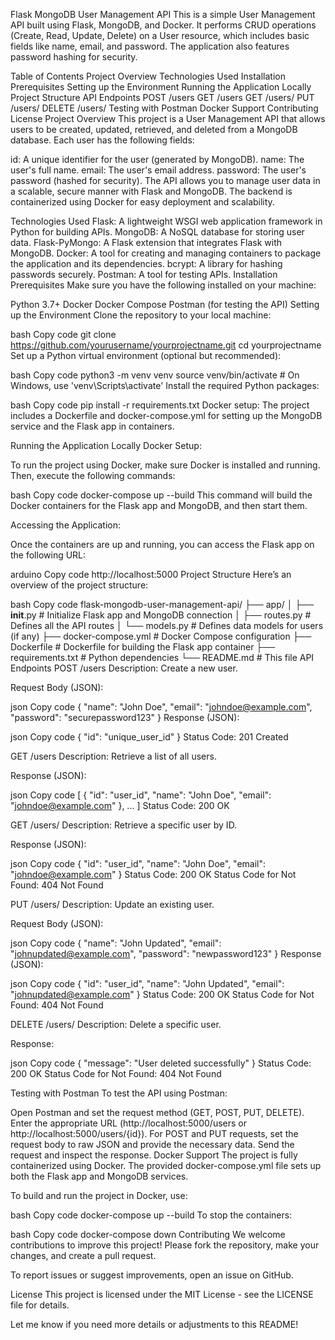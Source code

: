 Flask MongoDB User Management API
This is a simple User Management API built using Flask, MongoDB, and Docker. It performs CRUD operations (Create, Read, Update, Delete) on a User resource, which includes basic fields like name, email, and password. The application also features password hashing for security.

Table of Contents
Project Overview
Technologies Used
Installation
Prerequisites
Setting up the Environment
Running the Application Locally
Project Structure
API Endpoints
POST /users
GET /users
GET /users/
PUT /users/
DELETE /users/
Testing with Postman
Docker Support
Contributing
License
Project Overview
This project is a User Management API that allows users to be created, updated, retrieved, and deleted from a MongoDB database. Each user has the following fields:

id: A unique identifier for the user (generated by MongoDB).
name: The user's full name.
email: The user's email address.
password: The user's password (hashed for security).
The API allows you to manage user data in a scalable, secure manner with Flask and MongoDB. The backend is containerized using Docker for easy deployment and scalability.

Technologies Used
Flask: A lightweight WSGI web application framework in Python for building APIs.
MongoDB: A NoSQL database for storing user data.
Flask-PyMongo: A Flask extension that integrates Flask with MongoDB.
Docker: A tool for creating and managing containers to package the application and its dependencies.
bcrypt: A library for hashing passwords securely.
Postman: A tool for testing APIs.
Installation
Prerequisites
Make sure you have the following installed on your machine:

Python 3.7+
Docker
Docker Compose
Postman (for testing the API)
Setting up the Environment
Clone the repository to your local machine:

bash
Copy code
git clone https://github.com/yourusername/yourprojectname.git
cd yourprojectname
Set up a Python virtual environment (optional but recommended):

bash
Copy code
python3 -m venv venv
source venv/bin/activate  # On Windows, use 'venv\Scripts\activate'
Install the required Python packages:

bash
Copy code
pip install -r requirements.txt
Docker setup: The project includes a Dockerfile and docker-compose.yml for setting up the MongoDB service and the Flask app in containers.

Running the Application Locally
Docker Setup:

To run the project using Docker, make sure Docker is installed and running. Then, execute the following commands:

bash
Copy code
docker-compose up --build
This command will build the Docker containers for the Flask app and MongoDB, and then start them.

Accessing the Application:

Once the containers are up and running, you can access the Flask app on the following URL:

arduino
Copy code
http://localhost:5000
Project Structure
Here’s an overview of the project structure:

bash
Copy code
flask-mongodb-user-management-api/
├── app/
│   ├── __init__.py          # Initialize Flask app and MongoDB connection
│   ├── routes.py            # Defines all the API routes
│   └── models.py            # Defines data models for users (if any)
├── docker-compose.yml       # Docker Compose configuration
├── Dockerfile               # Dockerfile for building the Flask app container
├── requirements.txt         # Python dependencies
└── README.md                # This file
API Endpoints
POST /users
Description: Create a new user.

Request Body (JSON):

json
Copy code
{
  "name": "John Doe",
  "email": "johndoe@example.com",
  "password": "securepassword123"
}
Response (JSON):

json
Copy code
{
  "id": "unique_user_id"
}
Status Code: 201 Created

GET /users
Description: Retrieve a list of all users.

Response (JSON):

json
Copy code
[
  {
    "id": "user_id",
    "name": "John Doe",
    "email": "johndoe@example.com"
  },
  ...
]
Status Code: 200 OK

GET /users/
Description: Retrieve a specific user by ID.

Response (JSON):

json
Copy code
{
  "id": "user_id",
  "name": "John Doe",
  "email": "johndoe@example.com"
}
Status Code: 200 OK
Status Code for Not Found: 404 Not Found

PUT /users/
Description: Update an existing user.

Request Body (JSON):

json
Copy code
{
  "name": "John Updated",
  "email": "johnupdated@example.com",
  "password": "newpassword123"
}
Response (JSON):

json
Copy code
{
  "id": "user_id",
  "name": "John Updated",
  "email": "johnupdated@example.com"
}
Status Code: 200 OK
Status Code for Not Found: 404 Not Found

DELETE /users/
Description: Delete a specific user.

Response:

json
Copy code
{
  "message": "User deleted successfully"
}
Status Code: 200 OK
Status Code for Not Found: 404 Not Found

Testing with Postman
To test the API using Postman:

Open Postman and set the request method (GET, POST, PUT, DELETE).
Enter the appropriate URL (http://localhost:5000/users or http://localhost:5000/users/{id}).
For POST and PUT requests, set the request body to raw JSON and provide the necessary data.
Send the request and inspect the response.
Docker Support
The project is fully containerized using Docker. The provided docker-compose.yml file sets up both the Flask app and MongoDB services.

To build and run the project in Docker, use:

bash
Copy code
docker-compose up --build
To stop the containers:

bash
Copy code
docker-compose down
Contributing
We welcome contributions to improve this project! Please fork the repository, make your changes, and create a pull request.

To report issues or suggest improvements, open an issue on GitHub.

License
This project is licensed under the MIT License - see the LICENSE file for details.

Let me know if you need more details or adjustments to this README!